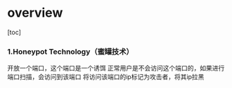 # overview
[toc]
### 1.Honeypot Technology（蜜罐技术）
开放一个端口，这个端口是一个诱饵
正常用户是不会访问这个端口的，如果进行端口扫描，会访问到该端口
将访问该端口的ip标记为攻击者，将其ip拉黑
